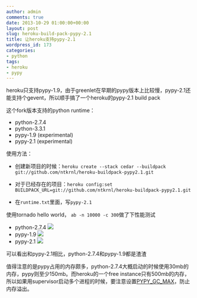 ```yaml
---
author: admin
comments: true
date: 2013-10-29 01:00:00+00:00
layout: post
slug: heroku-build-pack-pypy-2.1
title: 让heroku支持pypy-2.1
wordpress_id: 173
categories:
- python 
tags:
- heroku
- pypy
---
```

heroku只支持pypy-1.9，由于greenlet在早期的pypy版本上比较慢，pypy-2.1还能支持个gevent，所以顺手搞了一个heroku的pypy-2.1 build pack

这个fork版本支持的python runtime：

- python-2.7.4
- python-3.3.1 
- pypy-1.9 (experimental)
- pypy-2.1 (experimental)

使用方法：

- 创建新项目的时候：`heroku create --stack cedar --buildpack git://github.com/ntkrnl/heroku-buildpack-pypy2.1.git`


- 对于已经存在的项目：`heroku config:set BUILDPACK_URL=git://github.com/ntkrnl/heroku-buildpack-pypy2.1.git`

- 在`runtime.txt`里面，写`pypy-2.1`

使用tornado hello world， `ab -n 10000 -c 300`做了下性能测试

- python-2.7.4
 ![](http://ww3.sinaimg.cn/large/7dea1af1tw1ea1f2snxvuj20ge0ghjt8.jpg)
- pypy-1.9
 ![](http://ww2.sinaimg.cn/large/7dea1af1tw1ea1f2r6q37j20g80g5gnc.jpg)
- pypy-2.1
![](http://ww4.sinaimg.cn/large/7dea1af1tw1ea1f2nn5hyj20gc0gcq48.jpg)

可以看出和pypy-2.1相比，python-2.7.4和pypy-1.9都是渣渣

值得注意的是pypy占用的内存颇多，python-2.7.4大概启动的时候使用30mb的内存，pypy则至少150mb。而heroku的一个free instance只有500mb的内存，所以如果用supervisor启动多个进程的时候，要注意设置[PYPY_GC_MAX](http://doc.pypy.org/en/latest/gc_info.html)，防止内存溢出。